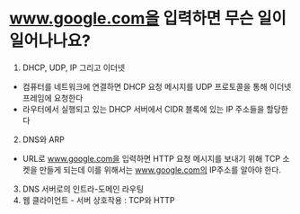 # www.google.com을 입력하면 무슨 일이 일어나나요?
1. DHCP, UDP, IP 그리고 이더넷
- 컴퓨터를 네트워크에 연결하면 DHCP 요청 메시지를 UDP 프로토콜을 통해 이더넷 프레임에 요청한다
- 라우터에서 실행되고 있는 DHCP 서버에서 CIDR 블록에 있는 IP 주소들을 할당한다 

2. DNS와 ARP
- URL로 www.google.com을 입력하면 HTTP 요청 메시지를 보내기 위해 TCP 소켓을 만들게 되는데 이를 위해서는 www.google.com의 IP주소를 알아야 한다. 

3. DNS 서버로의 인트라-도메인 라우팅
4. 웹 클라이언트 - 서버 상호작용 : TCP와 HTTP 
